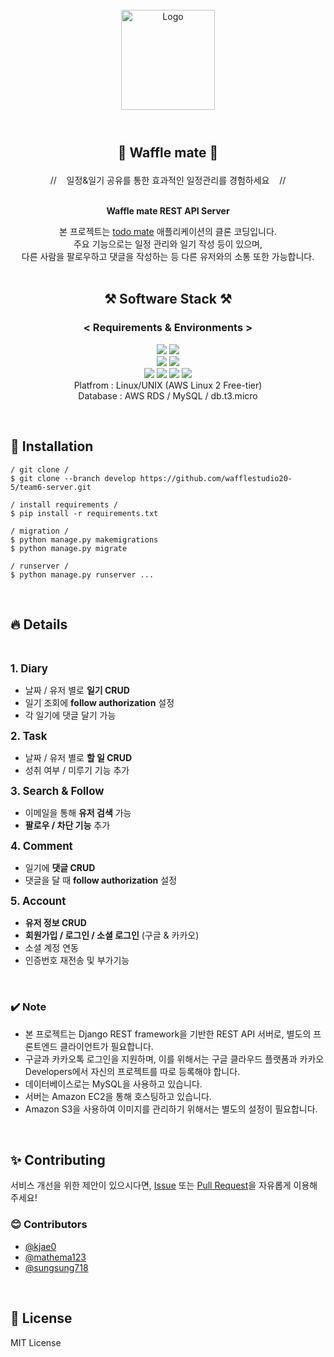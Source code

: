 <!-- PROJECT LOGO -->
<br />
<div align="center">
  <a href="https://github.com/wafflestudio/snutt-ios">
    <img src="https://user-images.githubusercontent.com/102639700/216500052-d46faea8-8b54-4553-9e9d-c3c994aa3774.PNG" alt="Logo" width="150" height="160" style="padding-bottom:20pt">
  </a>
  <h3 align="center" style="font-size:150%">🧇 Waffle mate 🧇</h3>
  <p align="center">
 //&nbsp&nbsp&nbsp&nbsp일정&일기 공유를 통한 효과적인 일정관리를 경험하세요&nbsp&nbsp&nbsp&nbsp// </br></br>

 <strong>Waffle mate REST API Server</strong>

본 프로젝트는 [todo mate](https://www.todomate.net/) 애플리케이션의 클론 코딩입니다. </br>주요 기능으로는 일정 관리와 일기 작성 등이 있으며, </br>다른 사람을 팔로우하고 댓글을 작성하는 등 다른 유저와의 소통 또한 가능합니다.
</br></br>
## ⚒️ Software Stack ⚒️
### < Requirements & Environments >

<img src="https://img.shields.io/badge/Python-3776AB??style=flat&logo=python&logoColor=white"/> <img src="https://img.shields.io/badge/version-3.8-3776AB"></br>
<img src="https://img.shields.io/badge/Django-092E20??style=flat&logo=django&logoColor=white"/> <img src="https://img.shields.io/badge/version-3.2.16-092E20"></br>
<img src="https://img.shields.io/badge/MySQL-4479A1??style=flat&logo=MySQL&logoColor=white"/>
<img src="https://img.shields.io/badge/Amazon EC2-FF9900??style=flat&logo=Amazonec2&logoColor=white"/>
<img src="https://img.shields.io/badge/Amazon RDS-527FFF??style=flat&logo=Amazonrds&logoColor=white"/>
<img src="https://img.shields.io/badge/Amazon S3-569A31??style=flat&logo=AmazonS3&logoColor=white"/></br>
Platfrom : Linux/UNIX (AWS Linux 2 Free-tier) </br>
 Database : AWS RDS / MySQL / db.t3.micro </br>
  </p> 
</div>
</br>

## 🚀 Installation
  ```
  / git clone /
  $ git clone --branch develop https://github.com/wafflestudio20-5/team6-server.git

  / install requirements /
  $ pip install -r requirements.txt

  / migration /
  $ python manage.py makemigrations
  $ python manage.py migrate

  / runserver /
  $ python manage.py runserver ...
  ```


</br>

## 🔥 Details
</br>
<p>
<h style="font-size:120%"><strong>1. Diary</strong></h>

- 날짜 / 유저 별로 <strong>일기 CRUD</strong>
- 일기 조회에 <strong>follow authorization</strong> 설정
- 각 일기에 댓글 달기 가능
</p>

<p>
<h style="font-size:120%"><strong>2. Task</strong></h>

- 날짜 / 유저 별로 <strong>할 일 CRUD</strong>
- 성취 여부 / 미루기 기능 추가
</p>

<p>
<h style="font-size:120%"><strong>3. Search & Follow</strong></h>

- 이메일을 통해 <strong>유저 검색</strong> 가능
- <strong>팔로우 / 차단 기능</strong> 추가

</p>

<p>
<h style="font-size:120%"><strong>4. Comment</strong></h>

- 일기에 <strong>댓글 CRUD</strong>
- 댓글을 달 때 <strong>follow authorization</strong> 설정
</p>

<p>
<h style="font-size:120%"><strong>5. Account</strong></h>

- <strong>유저 정보 CRUD</strong>
- <strong>회원가입 / 로그인 / 소셜 로그인</strong> (구글 & 카카오)
- 소셜 계정 연동
- 인증번호 재전송 및 부가기능
</p>

</br>

### ✔️ Note
* 본 프로젝트는 Django REST framework을 기반한 REST API 서버로, 별도의 프론트엔드 클라이언트가 필요합니다.
* 구글과 카카오톡 로그인을 지원하며, 이를 위해서는 구글 클라우드 플랫폼과 카카오 Developers에서 자신의 프로젝트를 따로 등록해야 합니다. 
* 데이터베이스로는 MySQL을 사용하고 있습니다.
* 서버는 Amazon EC2을 통해 호스팅하고 있습니다.
* Amazon S3을 사용하여 이미지를 관리하기 위해서는 별도의 설정이 필요합니다.

</br>

## ✨ Contributing
서비스 개선을 위한 제안이 있으시다면, [Issue](https://github.com/wafflestudio20-5/team6-server/issues) 또는 [Pull Request](https://github.com/wafflestudio20-5/team6-server/pulls)을 자유롭게 이용해 주세요!

### 😊 Contributors
* [@kjae0](https://github.com/kjae0)
* [@mathema123](https://github.com/mathema123)
* [@sungsung718](https://github.com/sungsung718)

</br>

## 📄 License
MIT License
